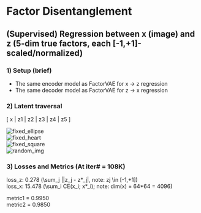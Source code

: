 # Factor Disentanglement

## (Supervised) Regression between x (image) and z (5-dim true factors, each [-1,+1]-scaled/normalized)


### 1) Setup (brief)
- The same encoder model as FactorVAE for x -> z regression
- The same decoder model as FactorVAE for z -> x regression


### 2) Latent traversal

  [ x | z1 | z2 | z3 | z4 | z5 ]

![fixed_ellipse](https://user-images.githubusercontent.com/44901665/48269786-6a59b200-e406-11e8-9d45-33e3d725e2dd.gif) <br />
![fixed_heart](https://user-images.githubusercontent.com/44901665/48269792-6cbc0c00-e406-11e8-824b-74c07c7eda7b.gif) <br />
![fixed_square](https://user-images.githubusercontent.com/44901665/48269795-6f1e6600-e406-11e8-9ff6-e6db5b9eb256.gif) <br />
![random_img](https://user-images.githubusercontent.com/44901665/48269797-70e82980-e406-11e8-8477-920e8caf136e.gif) <br />


### 3) Losses and Metrics (At iter# = 108K)

loss_z:  0.278 (\sum_j ||z_j - z*_j|, note: zj \in [-1,+1])  <br />
loss_x: 15.478 (\sum_i CE(x_i; x*_i); note: dim(x) = 64*64 = 4096)

metric1 = 0.9950  <br />
metric2 = 0.9850

